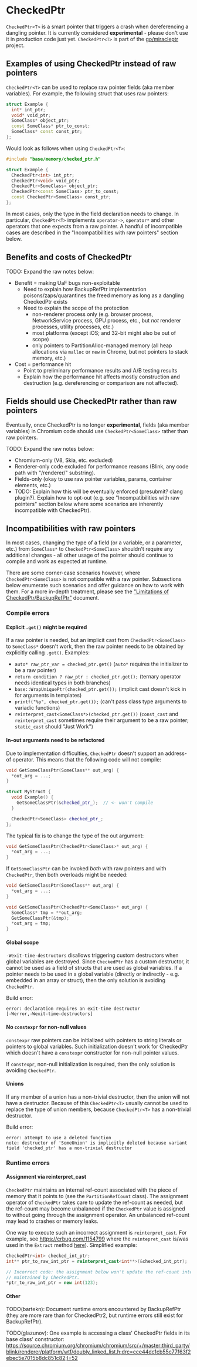 # CheckedPtr

`CheckedPtr<T>` is a smart pointer that triggers a crash when dereferencing a
dangling pointer.  It is currently considered **experimental** - please don't
use it in production code just yet.
`CheckedPtr<T>` is part of the
[go/miracleptr](https://docs.google.com/document/d/1pnnOAIz_DMWDI4oIOFoMAqLnf_MZ2GsrJNb_dbQ3ZBg/edit?usp=sharing)
project.


## Examples of using CheckedPtr instead of raw pointers

`CheckedPtr<T>` can be used to replace raw pointer fields (aka member
variables).  For example, the following struct that uses raw pointers:

```cpp
struct Example {
  int* int_ptr;
  void* void_ptr;
  SomeClass* object_ptr;
  const SomeClass* ptr_to_const;
  SomeClass* const const_ptr;
};
```

Would look as follows when using `CheckedPtr<T>`:

```cpp
#include "base/memory/checked_ptr.h"

struct Example {
  CheckedPtr<int> int_ptr;
  CheckedPtr<void> void_ptr;
  CheckedPtr<SomeClass> object_ptr;
  CheckedPtr<const SomeClass> ptr_to_const;
  const CheckedPtr<SomeClass> const_ptr;
};
```

In most cases, only the type in the field declaration needs to change.
In particular, `CheckedPtr<T>` implements
`operator->`, `operator*` and other operators
that one expects from a raw pointer.
A handful of incompatible cases are described in the
"Incompatibilities with raw pointers" section below.


## Benefits and costs of CheckedPtr

TODO: Expand the raw notes below:
- Benefit = making UaF bugs non-exploitable
  - Need to explain how BackupRefPtr implementation
    poisons/zaps/quarantines the freed memory
    as long as a dangling CheckedPtr exists
  - Need to explain the scope of the protection
    - non-renderer process only (e.g. browser process, NetworkService process,
      GPU process, etc., but *not* renderer processes, utility processes, etc.)
    - most platforms (except iOS;  and 32-bit might also be out of scope)
    - only pointers to PartitionAlloc-managed memory (all heap
      allocations via `malloc` or `new` in Chrome, but not
      pointers to stack memory, etc.)
- Cost = performance hit
  - Point to preliminary performance results and A/B testing results
  - Explain how the performance hit affects mostly construction
    and destruction (e.g. dereferencing or comparison are not affected).


## Fields should use CheckedPtr rather than raw pointers

Eventually, once CheckedPtr is no longer **experimental**,
fields (aka member variables) in Chromium code
should use `CheckedPtr<SomeClass>` rather than raw pointers.

TODO: Expand the raw notes below:
- Chromium-only (V8, Skia, etc. excluded)
- Renderer-only code excluded for performance reasons (Blink,
  any code path with "/renderer/" substring).
- Fields-only
  (okay to use raw pointer variables, params, container elements, etc.)
- TODO: Explain how this will be eventually enforced (presubmit? clang plugin?).
  Explain how to opt-out (e.g. see "Incompatibilities with raw pointers"
  section below where some scenarios are inherently incompatible
  with CheckedPtr).


## Incompatibilities with raw pointers

In most cases, changing the type of a field
(or a variable, or a parameter, etc.)
from `SomeClass*` to `CheckedPtr<SomeClass>`
shouldn't require any additional changes - all
other usage of the pointer should continue to
compile and work as expected at runtime.

There are some corner-case scenarios however,
where `CheckedPtr<SomeClass>` is not compatible with a raw pointer.
Subsections below enumerate such scenarios
and offer guidance on how to work with them.
For a more in-depth treatment, please see the
["Limitations of CheckedPtr/BackupRefPtr"](https://docs.google.com/document/d/1HbtenxB_LyxNOFj52Ph9A6Wzb17PhXX2NGlsCZDCfL4/edit?usp=sharing)
document.

### Compile errors

#### Explicit `.get()` might be required

If a raw pointer is needed, but an implicit cast from
`CheckedPtr<SomeClass>` to `SomeClass*` doesn't work,
then the raw pointer needs to be obtained by explicitly
calling `.get()`.  Examples:

- `auto* raw_ptr_var = checked_ptr.get()`
  (`auto*` requires the initializer to be a raw pointer)
- `return condition ? raw_ptr : checked_ptr.get();`
  (ternary operator needs identical types in both branches)
- `base::WrapUniquePtr(checked_ptr.get());`
  (implicit cast doesn't kick in for arguments in templates)
- `printf("%p", checked_ptr.get());`
  (can't pass class type arguments to variadic functions)
- `reinterpret_cast<SomeClass*>(checked_ptr.get())`
  (`const_cast` and `reinterpret_cast` sometimes require their
  argument to be a raw pointer;  `static_cast` should "Just Work")

#### In-out arguments need to be refactored

Due to implementation difficulties,
`CheckedPtr` doesn't support an address-of operator.
This means that the following code will not compile:

```cpp
void GetSomeClassPtr(SomeClass** out_arg) {
  *out_arg = ...;
}

struct MyStruct {
  void Example() {
    GetSomeClassPtr(&checked_ptr_);  // <- won't compile
  }

  CheckedPtr<SomeClass> checked_ptr_;
};
```

The typical fix is to change the type of the out argument:

```cpp
void GetSomeClassPtr(CheckedPtr<SomeClass>* out_arg) {
  *out_arg = ...;
}
```

If `GetSomeClassPtr` can be invoked _both_ with raw pointers
and with `CheckedPtr`, then both overloads might be needed:

```cpp
void GetSomeClassPtr(SomeClass** out_arg) {
  *out_arg = ...;
}

void GetSomeClassPtr(CheckedPtr<SomeClass>* out_arg) {
  SomeClass* tmp = **out_arg;
  GetSomeClassPtr(&tmp);
  *out_arg = tmp;
}
```

#### Global scope

`-Wexit-time-destructors` disallows triggering custom destructors
when global variables are destroyed.
Since `CheckedPtr` has a custom destructor,
it cannot be used as a field of structs that are used as global variables.
If a pointer needs to be used in a global variable
(directly or indirectly - e.g. embedded in an array or struct),
then the only solution is avoiding `CheckedPtr`.

Build error:

```build
error: declaration requires an exit-time destructor
[-Werror,-Wexit-time-destructors]
```


#### No `constexpr` for non-null values

`constexpr` raw pointers can be initialized with pointers to string literals
or pointers to global variables.  Such initialization doesn't work for
CheckedPtr which doesn't have a `constexpr` constructor for non-null pointer
values.

If `constexpr`, non-null initialization is required, then the only solution is
avoiding `CheckedPtr`.

#### Unions

If any member of a union has a non-trivial destructor, then the union
will not have a destructor.  Because of this `CheckedPtr<T>` usually cannot be
used to replace the type of union members, because `CheckedPtr<T>` has
a non-trivial destructor.

Build error:

```build
error: attempt to use a deleted function
note: destructor of 'SomeUnion' is implicitly deleted because variant
field 'checked_ptr' has a non-trivial destructor
```


### Runtime errors

#### Assignment via reinterpret_cast

`CheckedPtr` maintains an internal ref-count associated with the piece of memory
that it points to (see the `PartitionRefCount` class).  The assignment operator
of `CheckedPtr` takes care to update the ref-count as needed, but the ref-count
may become unbalanced if the `CheckedPtr` value is assigned to without going
through the assignment operator.  An unbalanced ref-count may lead to crashes or
memory leaks.

One way to execute such an incorrect assignment is `reinterpret_cast`.
For example, see https://crbug.com/1154799
where the `reintepret_cast` is/was used in the `Extract` method
[here](https://source.chromium.org/chromium/chromium/src/+/master:device/fido/cbor_extract.h;l=318;drc=16f9768803e17c90901adce97b3153cfd39fdde2)).
Simplified example:

```cpp
CheckedPtr<int> checked_int_ptr;
int** ptr_to_raw_int_ptr = reinterpret_cast<int**>(&checked_int_ptr);

// Incorrect code: the assignment below won't update the ref-count internally
// maintained by CheckedPtr.
*ptr_to_raw_int_ptr = new int(123);
```

#### Other

TODO(bartekn): Document runtime errors encountered by BackupRefPtr
(they are more rare than for CheckedPtr2,
but runtime errors still exist for BackupRefPtr).

TODO(glazunov): One example is
accessing a class' CheckedPtr fields in its base class' constructor:
https://source.chromium.org/chromium/chromium/src/+/master:third_party/blink/renderer/platform/wtf/doubly_linked_list.h;drc=cce44dc1cb55c77f63f2ebec5e7015b8dc851c82;l=52
